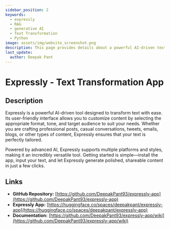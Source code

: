 ```yaml
---
sidebar_position: 2
keywords: 
  - expressly
  - RAG
  - generative AI
  - Text Transformation
  - Python
image: assets/img/website_screenshot.png
description: This page provides details about a powerful AI-driven text transformation tool Expressly.
last_update:
  author: Deepak Pant
---
```


# Expressly - Text Transformation App

## Description

Expressly is a powerful AI-driven tool designed to transform text with ease. Its user-friendly interface allows you to customize content by selecting the appropriate format, tone, and target audience to suit your needs. Whether you are crafting professional posts, casual conversations, tweets, emails, blogs, or other types of content, Expressly ensures that your text is perfectly tailored.

Powered by advanced AI, Expressly supports multiple platforms and styles, making it an incredibly versatile tool. Getting started is simple—install the app, input your text, and let Expressly generate polished, shareable content in just a few clicks.

## Links

- **GitHub Repository:** [https://github.com/DeepakPant93/expressly-app](https://github.com/DeepakPant93/expressly-app)
- **Expressly App:** [https://huggingface.co/spaces/deepakpant/expressly-app](https://huggingface.co/spaces/deepakpant/expressly-app)
- **Documentation:** [https://github.com/DeepakPant93/expressly-app/wiki](https://github.com/DeepakPant93/expressly-app/wiki)
